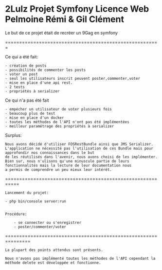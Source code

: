 2Lulz Projet Symfony Licence Web
Pelmoine Rémi & Gil Clément
========================

Le but de ce projet était de recréer un 9Gag en symfony

=======================================================

Ce qui a été fait:

    - création de posts
    - possibilités de commenter les posts
    - voter un post
    - seul les utilisateurs inscrit peuvent poster,commenter,voter
    - mise en place d'une api rest.
    - 2 tests
    - propriétés à serializer
    
Ce qui n'a pas été fait

    - empécher un utilisateur de voter plusieurs fois
    - beaucoup plus de test
    - mise en place d'un docker
    - toutes les méthodes de l'API n'ont pas été implémentées
    - meilleur paramétrage des propriétés à serializer
    
    
Surplus:

    Nous avons décidé d'utiliser FOSRestBundle ainsi que JMS Serializer.
    L'application ne nécessité pas l'utilisation de ces Bundle mais pour approfondir nos connaissances dans le but
    de les réutilisés dans l'avenir, nous avons choisi de les implémenter.
    Bien sur, nous n'ulisons qu'une minuscule partie de leurs fonctionnalités mais la lecture de leur documentation nous
    a permis de comprendre un peu mieux leur intérêt.
    
    
===========================================================


    Lancement du projet:
    
    - php bin/console server:run
    
    
    Procédure: 
    
        - se connecter ou s'enregistrer
        - poster/commenter/voter
        
===============================================================


    La plupart des points attendus sont présents.
    
    Nous n'avons pas implémenté toutes les méthodes de l'API cependant la méthode delete est développée et fonctionne.